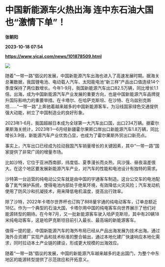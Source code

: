 # 中国新能源车火热出海 连中东石油大国也“激情下单”！
**张朝阳**

**2023-10-18 07:54**

**https://www.yicai.com/news/101878509.html**

![](https://imgcdn.yicai.com/uppics/slides/2023/10/58411f3173e044acdfcff33159d573af.jpg)

随着“一带一路”倡议的发展，中国新能源汽车出海也进入了高速发展时期。据海关总署数据，我国锂电池、电动载人汽车、太阳能电池“新三样”产品出口值连续14个季度保持了两位数增长。今年1-9月，我国新能源汽车出口82.5万辆，同比增长1.1倍。出海，成为中国新能源汽车产业发展的重要方向，也是中国新能源汽车品牌提升国际影响力的重要举措。在卡塔尔、在哈萨克斯坦、在沙特、在乌兹别克斯坦……“一带一路”上奔驰着越来越多的中国新能源客车，为沿线国家绿色交通提供强大动能，树立了中国制造业的良好形象。

2023年1-6月，我国超越日本成为全球第一大汽车出口国，出口234万辆。据霍尔果斯海关统计，2023年1—6月经新疆霍尔果斯口岸出口新能源汽车1.8万辆，同比增长3.9倍，新能源汽车产业优势凸显，也成为了霍尔果斯外贸出口新亮点。

事实上，汽车出口已经成为拉动我国汽车销量增长的关键因素，其中“一带一路”国家提供了非常广阔的增量市场。

比如沙特，它位于亚洲西南部，纬度低、夏季漫长而炎热，风沙强、昼夜温差很大。在这个地区要发展新能源汽车产业，对汽车的性能和电池设计有独特的需求。

沙特第一台运营的纯电动公交车就是由中国的宇通客车制造。这台公交车的电池配备了氮气保护系统，使得电池内部处于绝氧环境，有效降低火灾风险；汽车发动机使用了防风沙和抗凝技术，用来降低电机温度，提高出行效率。

除了沙特，2022年卡塔尔世界杯也订购了888量宇通的纯电动客车，订单总额近18亿。作为一个典型的石油大国，卡塔尔用中国的纯电客车向世界展示了他们对能源转型的期待。在今年7月，又一批新能源客车驶入哈萨克斯坦，其中有20辆18米纯电动客车，这是哈萨克斯坦目前引入最长、最高端的新能源客车。

值得一提的是，中国新能源汽车的海外布局已经从产品出海发展为技术出海。通过海外合资建厂实现产品和技术标准的整合输出，通过本地化建厂快速响应本地化需求，同时拉动本土产业链的建设，形成更大规模的出海效应。

随着“一带一路”倡议的发展，中国的新能源汽车越来越多的走出国门，为整个中东地区的能源转型提供了示范效应和开拓意义。